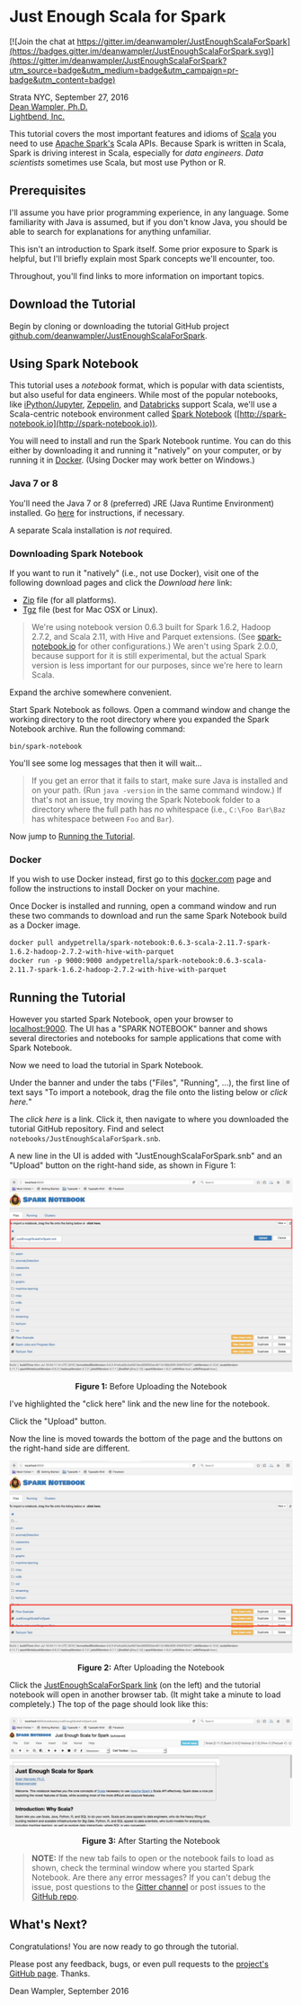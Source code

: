 # Just Enough Scala for Spark

[![Join the chat at https://gitter.im/deanwampler/JustEnoughScalaForSpark](https://badges.gitter.im/deanwampler/JustEnoughScalaForSpark.svg)](https://gitter.im/deanwampler/JustEnoughScalaForSpark?utm_source=badge&utm_medium=badge&utm_campaign=pr-badge&utm_content=badge)

Strata NYC, September 27, 2016<br/>
[Dean Wampler, Ph.D.](mailto:deanwampler@gmail.com)<br/>
[Lightbend, Inc.](http://lightbend.com)

This tutorial covers the most important features and idioms of [Scala](http://scala-lang.org/) you need to use [Apache Spark's](http://spark.apache.org/) Scala APIs. Because Spark is written in Scala, Spark is driving interest in Scala, especially for _data engineers_. _Data scientists_ sometimes use Scala, but most use Python or R.

## Prerequisites

I'll assume you have prior programming experience, in any language. Some familiarity with Java is assumed, but if you don't know Java, you should be able to search for explanations for anything unfamiliar.

This isn't an introduction to Spark itself. Some prior exposure to Spark is helpful, but I'll briefly explain most Spark concepts we'll encounter, too. 

Throughout, you'll find links to more information on important topics.

## Download the Tutorial

Begin by cloning or downloading the tutorial GitHub project [github.com/deanwampler/JustEnoughScalaForSpark](https://github.com/deanwampler/JustEnoughScalaForSpark).

## Using Spark Notebook

This tutorial uses a _notebook_ format, which is popular with data scientists, but also useful for data engineers. While most of the popular notebooks, like [iPython/Jupyter](https://ipython.org/), [Zeppelin](http://zeppelin-project.org/), and [Databricks](https://databricks.com/) support Scala, we'll use a Scala-centric notebook environment called [Spark Notebook](http://spark-notebook.io) ([http://spark-notebook.io](http://spark-notebook.io)). 

You will need to install and run the Spark Notebook runtime. You can do this either by downloading it and running it "natively" on your computer, or by running it in [Docker](https://docker.com). (Using Docker may work better on Windows.)

### Java 7 or 8

You'll need the Java 7 or 8 (preferred) JRE (Java Runtime Environment) installed. Go [here](https://java.com/en/download/help/index_installing.xml) for instructions, if necessary.

A separate Scala installation is _not_ required.

### Downloading Spark Notebook

If you want to run it "natively" (i.e., not use Docker), visit one of the following download pages and click the _Download here_ link:

* [Zip](http://spark-notebook.io/dl/zip/0.6.3/2.11/1.6.2/2.7.2/true/true) file (for all platforms).
* [Tgz](http://spark-notebook.io/dl/tgz/0.6.3/2.11/1.6.2/2.7.2/true/true) file (best for Mac OSX or Linux).

> We're using notebook version 0.6.3 built for Spark 1.6.2, Hadoop 2.7.2, and Scala 2.11, with Hive and Parquet extensions. (See [spark-notebook.io](http://spark-notebook.io) for other configurations.) We aren't using Spark 2.0.0, because support for it is still experimental, but the actual Spark version is less important for our purposes, since we're here to learn Scala.

Expand the archive somewhere convenient.

Start Spark Notebook as follows. Open a command window and change the working directory to the root directory where you expanded the Spark Notebook archive. Run the following command:
```
bin/spark-notebook
```

You'll see some log messages that then it will wait...

> If you get an error that it fails to start, make sure Java is installed and on your path. (Run `java -version` in the same command window.) If that's not an issue, try moving the Spark Notebook folder to a directory where the full path has *no* whitespace (i.e., `C:\Foo Bar\Baz` has whitespace between `Foo` and `Bar`).

Now jump to <a href="#RunningTutorial">Running the Tutorial</a>.

### Docker

If you wish to use Docker instead, first go to this [docker.com](https://www.docker.com/products/overview) page and follow the instructions to install Docker on your machine.

Once Docker is installed and running, open a command window and run these two commands to download and run the same Spark Notebook build as a Docker image.


```
docker pull andypetrella/spark-notebook:0.6.3-scala-2.11.7-spark-1.6.2-hadoop-2.7.2-with-hive-with-parquet
docker run -p 9000:9000 andypetrella/spark-notebook:0.6.3-scala-2.11.7-spark-1.6.2-hadoop-2.7.2-with-hive-with-parquet
```

<a name="RunningTutorial"></a>
## Running the Tutorial

However you started Spark Notebook, open your browser to [localhost:9000](http://localhost:9000/). The UI has a "SPARK NOTEBOOK" banner and shows several directories and notebooks for sample applications that come with Spark Notebook.

Now we need to load the tutorial in Spark Notebook.

Under the banner and under the tabs ("Files", "Running", ...), the first line of text says "To import a notebook, drag the file onto the listing below or *click here.*"

The *click here* is a link. Click it, then navigate to where you downloaded the tutorial GitHub repository. Find and select `notebooks/JustEnoughScalaForSpark.snb`.

A new line in the UI is added with "JustEnoughScalaForSpark.snb" and an "Upload" button on the right-hand side, as shown in Figure 1:

![Step 1](images/step1.jpg)
<center><b>Figure 1:</b> Before Uploading the Notebook</center>

I've highlighted the "click here" link and the new line for the notebook.

Click the "Upload" button.

Now the line is moved towards the bottom of the page and the buttons on the right-hand side are different. 

![Step 2](images/step2.jpg)
<center><b>Figure 2:</b> After Uploading the Notebook</center>

Click the [JustEnoughScalaForSpark link](http://localhost:9000/notebooks/JustEnoughScalaForSpark.snb) (on the left) and the tutorial notebook will open in another browser tab. (It might take a minute to load completely.) The top of the page should look like this:

![Step 3](images/step3.jpg)
<center><b>Figure 3:</b> After Starting the Notebook</center>


> **NOTE:** If the new tab fails to open or the notebook fails to load as shown, check the terminal window where you started Spark Notebook. Are there any error messages? If you can't debug the issue, post questions to the [Gitter channel](https://gitter.im/deanwampler/JustEnoughScalaForSpark) or post issues to the [GitHub repo](https://github.com/deanwampler/JustEnoughScalaForSpark/issues).
 
## What's Next?

Congratulations! You are now ready to go through the tutorial. 

Please post any feedback, bugs, or even pull requests to the [project's GitHub page](https://github.com/deanwampler/JustEnoughScalaForSpark). Thanks.

Dean Wampler, September 2016
